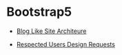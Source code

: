 # Bootstrap5


- [Blog Like Site Architeure](https://lindangulopez.github.io/Bootstrap5/blog/index.html)

- [Respected Users Design Requests](https://lindangulopez.github.io/Bootstrap5/blog/Enseignment.html)
